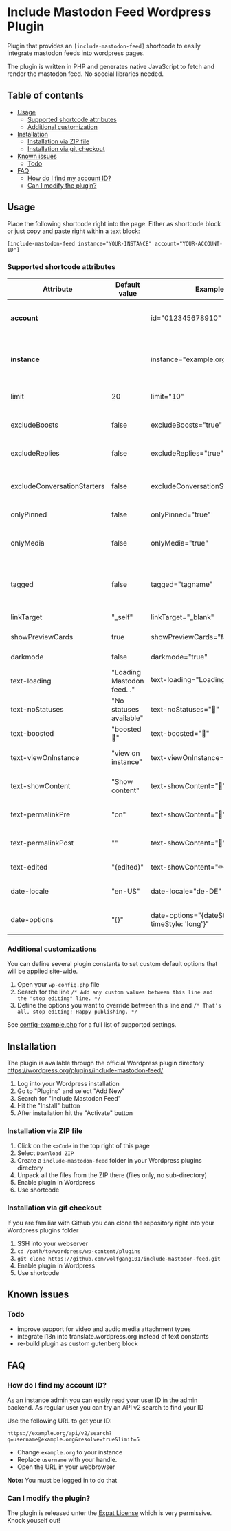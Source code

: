 # Include Mastodon Feed Wordpress Plugin

Plugin that provides an `[include-mastodon-feed]` shortcode to easily integrate mastodon feeds into wordpress pages.

The plugin is written in PHP and generates native JavaScript to fetch and render the mastodon feed. No special libraries needed.

## Table of contents
* [Usage](#usage)
  * [Supported shortcode attributes](#supported-shortcode-attributes)
  * [Additional customization](#additional-customizations)
* [Installation](#installation)
  * [Installation via ZIP file](#installation-via-zip-file)
  * [Installation via git checkout](#installation-via-git-checkout)
* [Known issues](#known-issues)
  * [Todo](#todo)
* [FAQ](#faq)
  * [How do I find my account ID?](#how-do-i-find-my-account-id)
  * [Can I modify the plugin?](#can-i-modify-the-plugin)

## Usage

Place the following shortcode right into the page. Either as shortcode block or just copy and paste right within a text block:

```[include-mastodon-feed instance="YOUR-INSTANCE" account="YOUR-ACCOUNT-ID"]```

### Supported shortcode attributes

 | Attribute          | Default value                 | Example                   | Description                                                       |
| ------------------- | ----------------------------- | ------------------------- | ----------------------------------------------------------------- |
| **account**         |                               | id="012345678910"         | (required attribute) Your account ID ([a long number](#how-do-i-find-my-account-id))   |
| **instance**        |                               | instance="example.org"    | (required attribute) Domain name of the instance without https:// |
| limit               | 20                            | limit="10"                | Maximum number of statuses                                        |
| excludeBoosts       | false                         | excludeBoosts="true"      | Exclude boosted statuses                                          |
| excludeReplies      | false                         | excludeReplies="true"     | Exclude replies to other accounts                                 |
| excludeConversationStarters       | false           | excludeConversationStarters="true"      | Exclude statuses that start with a user mention     |
| onlyPinned          | false                         | onlyPinned="true"         | Show only pinned statuses                                         |
| onlyMedia           | false                         | onlyMedia="true"          | Show only statuses containing media                               |
| tagged              | false                         | tagged="tagname"          | Show only statuses that are tagged with given tag name (no #!)    |
| linkTarget          | "_self"                       | linkTarget="_blank"       | Target for all links                                              |
| showPreviewCards    | true                          | showPreviewCards="false"  | Show preview cards                                                |
| darkmode            | false                         | darkmode="true"           | Enable dark mode                                                  |
| text-loading        | "Loading Mastodon feed..."    | text-loading="Loading ⏳" | Loading text                                                      |
| text-noStatuses     | "No statuses available"       | text-noStatuses="💩"      | Text if no statuses are available                                 |
| text-boosted        | "boosted 🚀"                  | text-boosted="🚀"         | Boosted status indicator text                                     |
| text-viewOnInstance | "view on instance"            | text-viewOnInstance="🔗"  | View status on instance link text                                 |
| text-showContent    | "Show content"                | text-showContent="👀"     | Text for content warning buttons                                  |
| text-permalinkPre   | "on"                          | text-showContent="📅"     | Text before post permalink (date & time)                          |
| text-permalinkPost  | ""                            | text-showContent="📅"     | Text after post permalink (date & time)                           |
| text-edited         | "(edited)"                    | text-showContent="✏"      | Text indicating edited posts                                      |
| date-locale         | "en-US"                       | date-locale="de-DE"       | Locale for date string, used in toLocaleString()                  |
| date-options        | "{}"                          | date-options="{dateStyle: 'short', timeStyle: 'long'}" | Format options directly fed into toLocaleString() |

### Additional customizations

You can define several plugin constants to set custom default options that will be applied site-wide.

1. Open your `wp-config.php` file
2. Search for the line `/* Add any custom values between this line and the "stop editing" line. */`
3. Define the options you want to override between this line and `/* That's all, stop editing! Happy publishing. */`

See [config-example.php](config-example.php) for a full list of supported settings.

## Installation

The plugin is available through the official Wordpress plugin directory https://wordpress.org/plugins/include-mastodon-feed/

1. Log into your Wordpress installation
2. Go to "Plugins" and select "Add New"
3. Search for "Include Mastodon Feed"
4. Hit the "Install" button
5. After installation hit the "Activate" button

### Installation via ZIP file

1. Click on the `<>Code` in the top right of this page
2. Select `Download ZIP`
3. Create a `include-mastodon-feed` folder in your Wordpress plugins directory
4. Unpack all the files from the ZIP there (files only, no sub-directory)
5. Enable plugin in Wordpress
6. Use shortcode

### Installation via git checkout

If you are familiar with Github you can clone the repository right into your Wordpress plugins folder

1. SSH into your webserver
2. `cd /path/to/wordpress/wp-content/plugins`
3. `git clone https://github.com/wolfgang101/include-mastodon-feed.git`
4. Enable plugin in Wordpress
5. Use shortcode

## Known issues

### Todo

* improve support for video and audio media attachment types
* integrate i18n into translate.wordpress.org instead of text constants
* re-build plugin as custom gutenberg block

## FAQ

### How do I find my account ID?
As an instance admin you can easily read your user ID in the admin backend. As regular user you can try an API v2 search to find your ID

Use the following URL to get your ID:

```https://example.org/api/v2/search?q=username@example.org&resolve=true&limit=5```

* Change `example.org` to your instance
* Replace `username` with your handle.
* Open the URL in your webbrowser

**Note:** You must be logged in to do that

### Can I modify the plugin?
The plugin is released unter the [Expat License](LICENSE) which is very permissive. Knock youself out!
